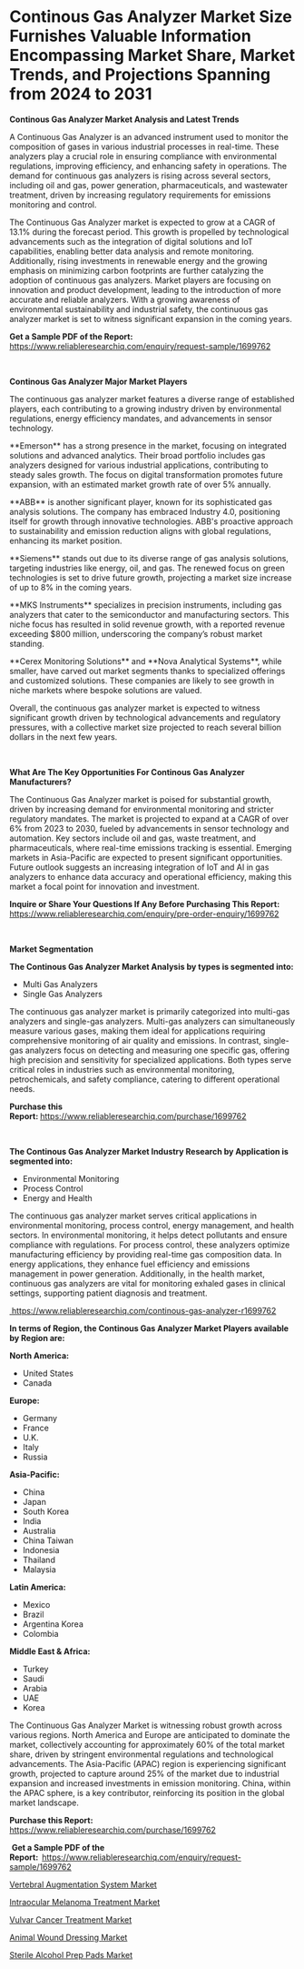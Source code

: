 <p><h1>Continous Gas Analyzer Market Size Furnishes Valuable Information Encompassing Market Share, Market Trends, and Projections Spanning from 2024 to 2031</h1></p><p><strong>Continous Gas Analyzer Market Analysis and Latest Trends</strong></p>
<p><p>A Continuous Gas Analyzer is an advanced instrument used to monitor the composition of gases in various industrial processes in real-time. These analyzers play a crucial role in ensuring compliance with environmental regulations, improving efficiency, and enhancing safety in operations. The demand for continuous gas analyzers is rising across several sectors, including oil and gas, power generation, pharmaceuticals, and wastewater treatment, driven by increasing regulatory requirements for emissions monitoring and control.</p><p>The Continuous Gas Analyzer market is expected to grow at a CAGR of 13.1% during the forecast period. This growth is propelled by technological advancements such as the integration of digital solutions and IoT capabilities, enabling better data analysis and remote monitoring. Additionally, rising investments in renewable energy and the growing emphasis on minimizing carbon footprints are further catalyzing the adoption of continuous gas analyzers. Market players are focusing on innovation and product development, leading to the introduction of more accurate and reliable analyzers. With a growing awareness of environmental sustainability and industrial safety, the continuous gas analyzer market is set to witness significant expansion in the coming years.</p></p>
<p><strong>Get a Sample PDF of the Report:&nbsp;</strong> <a href="https://www.reliableresearchiq.com/enquiry/request-sample/1699762?utm_campaign=1608&utm_medium=2&utm_source=Github&utm_content=ia&utm_term=20102024&utm_id=continous-gas-analyzer">https://www.reliableresearchiq.com/enquiry/request-sample/1699762</a></p>
<p>&nbsp;</p>
<p><strong>Continous Gas Analyzer Major Market Players</strong></p>
<p><p>The continuous gas analyzer market features a diverse range of established players, each contributing to a growing industry driven by environmental regulations, energy efficiency mandates, and advancements in sensor technology.</p><p>**Emerson** has a strong presence in the market, focusing on integrated solutions and advanced analytics. Their broad portfolio includes gas analyzers designed for various industrial applications, contributing to steady sales growth. The focus on digital transformation promotes future expansion, with an estimated market growth rate of over 5% annually.</p><p>**ABB** is another significant player, known for its sophisticated gas analysis solutions. The company has embraced Industry 4.0, positioning itself for growth through innovative technologies. ABB's proactive approach to sustainability and emission reduction aligns with global regulations, enhancing its market position.</p><p>**Siemens** stands out due to its diverse range of gas analysis solutions, targeting industries like energy, oil, and gas. The renewed focus on green technologies is set to drive future growth, projecting a market size increase of up to 8% in the coming years.</p><p>**MKS Instruments** specializes in precision instruments, including gas analyzers that cater to the semiconductor and manufacturing sectors. This niche focus has resulted in solid revenue growth, with a reported revenue exceeding $800 million, underscoring the company’s robust market standing.</p><p>**Cerex Monitoring Solutions** and **Nova Analytical Systems**, while smaller, have carved out market segments thanks to specialized offerings and customized solutions. These companies are likely to see growth in niche markets where bespoke solutions are valued.</p><p>Overall, the continuous gas analyzer market is expected to witness significant growth driven by technological advancements and regulatory pressures, with a collective market size projected to reach several billion dollars in the next few years.</p></p>
<p>&nbsp;</p>
<p><strong>What Are The Key Opportunities For Continous Gas Analyzer Manufacturers?</strong></p>
<p><p>The Continuous Gas Analyzer market is poised for substantial growth, driven by increasing demand for environmental monitoring and stricter regulatory mandates. The market is projected to expand at a CAGR of over 6% from 2023 to 2030, fueled by advancements in sensor technology and automation. Key sectors include oil and gas, waste treatment, and pharmaceuticals, where real-time emissions tracking is essential. Emerging markets in Asia-Pacific are expected to present significant opportunities. Future outlook suggests an increasing integration of IoT and AI in gas analyzers to enhance data accuracy and operational efficiency, making this market a focal point for innovation and investment.</p></p>
<p><strong>Inquire or Share Your Questions If Any Before Purchasing This Report:</strong> <a href="https://www.reliableresearchiq.com/enquiry/pre-order-enquiry/1699762?utm_campaign=1608&utm_medium=2&utm_source=Github&utm_content=ia&utm_term=20102024&utm_id=continous-gas-analyzer">https://www.reliableresearchiq.com/enquiry/pre-order-enquiry/1699762</a></p>
<p>&nbsp;</p>
<p><strong>Market Segmentation</strong></p>
<p><strong>The Continous Gas Analyzer Market Analysis by types is segmented into:</strong></p>
<p><ul><li>Multi Gas Analyzers</li><li>Single Gas Analyzers</li></ul></p>
<p><p>The continuous gas analyzer market is primarily categorized into multi-gas analyzers and single-gas analyzers. Multi-gas analyzers can simultaneously measure various gases, making them ideal for applications requiring comprehensive monitoring of air quality and emissions. In contrast, single-gas analyzers focus on detecting and measuring one specific gas, offering high precision and sensitivity for specialized applications. Both types serve critical roles in industries such as environmental monitoring, petrochemicals, and safety compliance, catering to different operational needs.</p></p>
<p><strong>Purchase this Report:&nbsp;</strong><a href="https://www.reliableresearchiq.com/purchase/1699762?utm_campaign=1608&utm_medium=2&utm_source=Github&utm_content=ia&utm_term=20102024&utm_id=continous-gas-analyzer">https://www.reliableresearchiq.com/purchase/1699762</a></p>
<p>&nbsp;</p>
<p><strong>The Continous Gas Analyzer Market Industry Research by Application is segmented into:</strong></p>
<p><ul><li>Environmental Monitoring</li><li>Process Control</li><li>Energy and Health</li></ul></p>
<p><p>The continuous gas analyzer market serves critical applications in environmental monitoring, process control, energy management, and health sectors. In environmental monitoring, it helps detect pollutants and ensure compliance with regulations. For process control, these analyzers optimize manufacturing efficiency by providing real-time gas composition data. In energy applications, they enhance fuel efficiency and emissions management in power generation. Additionally, in the health market, continuous gas analyzers are vital for monitoring exhaled gases in clinical settings, supporting patient diagnosis and treatment.</p></p>
<p><a href="https://www.reliableresearchiq.com/continous-gas-analyzer-r1699762?utm_campaign=1608&utm_medium=2&utm_source=Github&utm_content=ia&utm_term=20102024&utm_id=continous-gas-analyzer">&nbsp;https://www.reliableresearchiq.com/continous-gas-analyzer-r1699762</a></p>
<p><strong>In terms of Region, the Continous Gas Analyzer Market Players available by Region are:</strong></p>
<p>
    <p> <strong> North America: </strong>
        <ul>
            <li>United States</li>
            <li>Canada</li>
        </ul>
        </p> 
    <p> <strong> Europe: </strong>
        <ul>
            <li>Germany</li>
            <li>France</li>
            <li>U.K.</li>
            <li>Italy</li>
            <li>Russia</li>
        </ul>
        </p> 
    <p> <strong> Asia-Pacific: </strong>
        <ul>
            <li>China</li>
            <li>Japan</li>
            <li>South Korea</li>
            <li>India</li>
            <li>Australia</li>
            <li>China Taiwan</li>
            <li>Indonesia</li>
            <li>Thailand</li>
            <li>Malaysia</li>
        </ul>
        </p> 
    <p> <strong> Latin America: </strong>
        <ul>
            <li>Mexico</li>
            <li>Brazil</li>
            <li>Argentina Korea</li>
            <li>Colombia</li>
        </ul>
        </p> 
    <p> <strong> Middle East & Africa: </strong>
        <ul>
            <li>Turkey</li>
            <li>Saudi</li>
            <li>Arabia</li>
            <li>UAE</li>
            <li>Korea</li>
        </ul>
    </p>
    </p>
<p><p>The Continuous Gas Analyzer Market is witnessing robust growth across various regions. North America and Europe are anticipated to dominate the market, collectively accounting for approximately 60% of the total market share, driven by stringent environmental regulations and technological advancements. The Asia-Pacific (APAC) region is experiencing significant growth, projected to capture around 25% of the market due to industrial expansion and increased investments in emission monitoring. China, within the APAC sphere, is a key contributor, reinforcing its position in the global market landscape.</p></p>
<p><strong>Purchase this Report: </strong><a href="https://www.reliableresearchiq.com/purchase/1699762?utm_campaign=1608&utm_medium=2&utm_source=Github&utm_content=ia&utm_term=20102024&utm_id=continous-gas-analyzer">https://www.reliableresearchiq.com/purchase/1699762</a></p>
<p>&nbsp;<strong>Get a Sample PDF of the Report:&nbsp;&nbsp;</strong><a href="https://www.reliableresearchiq.com/enquiry/request-sample/1699762?utm_campaign=1608&utm_medium=2&utm_source=Github&utm_content=ia&utm_term=20102024&utm_id=continous-gas-analyzer">https://www.reliableresearchiq.com/enquiry/request-sample/1699762</a></p>
<p><strong></strong></p>
<p><p><a href="https://www.linkedin.com/pulse/vertebral-augmentation-system-market-trends-focusing-insight-tnzbe?utm_campaign=1608&utm_medium=2&utm_source=Github&utm_content=ia&utm_term=20102024&utm_id=continous-gas-analyzer">Vertebral Augmentation System Market</a></p><p><a href="https://www.linkedin.com/pulse/intraocular-melanoma-treatment-market-revolution-2024-2031-gitve?utm_campaign=1608&utm_medium=2&utm_source=Github&utm_content=ia&utm_term=20102024&utm_id=continous-gas-analyzer">Intraocular Melanoma Treatment Market</a></p><p><a href="https://www.linkedin.com/pulse/vulvar-cancer-treatment-market-indicators-size-regional-9o21e?utm_campaign=1608&utm_medium=2&utm_source=Github&utm_content=ia&utm_term=20102024&utm_id=continous-gas-analyzer">Vulvar Cancer Treatment Market</a></p><p><a href="https://www.linkedin.com/pulse/global-animal-wound-dressing-market-trends-innovations-forward-looking-ycqhe?utm_campaign=1608&utm_medium=2&utm_source=Github&utm_content=ia&utm_term=20102024&utm_id=continous-gas-analyzer">Animal Wound Dressing Market</a></p><p><a href="https://www.linkedin.com/pulse/sterile-alcohol-prep-pads-market-ecosystem-competitive-9x42e?utm_campaign=1608&utm_medium=2&utm_source=Github&utm_content=ia&utm_term=20102024&utm_id=continous-gas-analyzer">Sterile Alcohol Prep Pads Market</a></p></p>